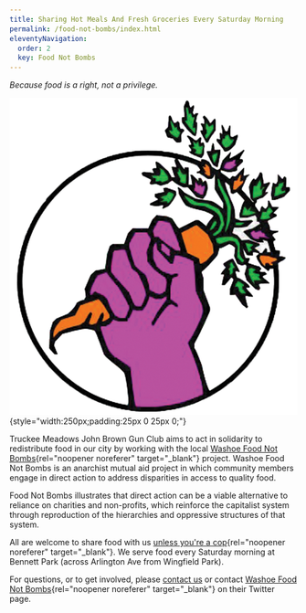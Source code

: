 ```yaml
---
title: Sharing Hot Meals And Fresh Groceries Every Saturday Morning
permalink: /food-not-bombs/index.html
eleventyNavigation:
  order: 2
  key: Food Not Bombs
---
```

*Because food is a right, not a privilege.*

![](/static/img/food-not-bombs.png){style="width:250px;padding:25px 0 25px 0;"}

Truckee Meadows John Brown Gun Club aims to act in solidarity to redistribute food in our city by working with the local [Washoe Food Not Bombs](https://twitter.com/WashoeFNB){rel="noopener noreferer" target="_blank"} project. Washoe Food Not Bombs is an anarchist mutual aid project in which community members engage in direct action to address disparities in access to quality food.

Food Not Bombs illustrates that direct action can be a viable alternative to reliance on charities and non-profits, which reinforce the capitalist system through reproduction of the hierarchies and oppressive structures of that system.

All are welcome to share food with us [unless you're a cop](http://aworldwithoutpolice.org/){rel="noopener noreferer" target="_blank"}. We serve food every Saturday morning at Bennett Park (across Arlington Ave from Wingfield Park).

For questions, or to get involved, please [contact us](/contact/) or contact [Washoe Food Not Bombs](https://twitter.com/WashoeFNB){rel="noopener noreferer" target="_blank"} on their Twitter page.
